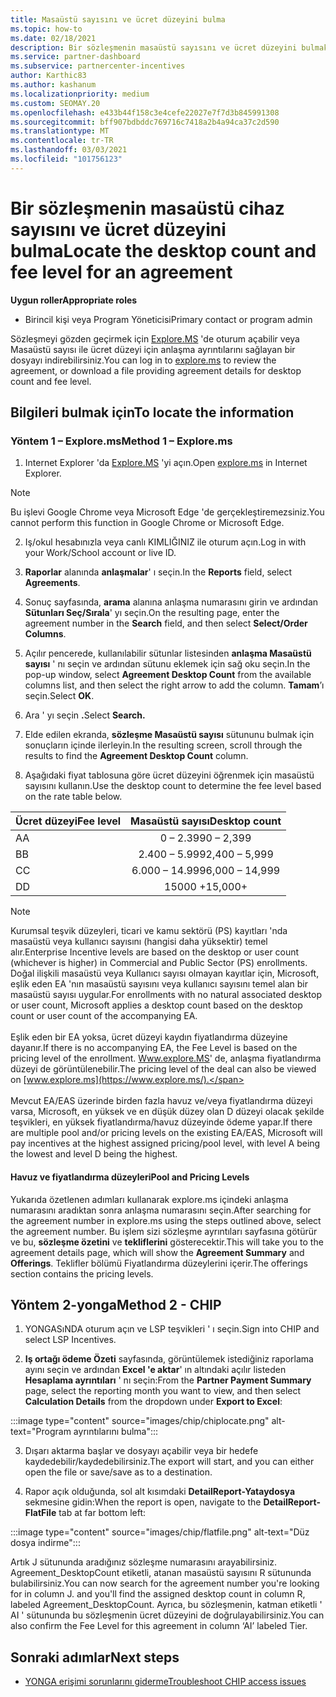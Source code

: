 ```yaml
---
title: Masaüstü sayısını ve ücret düzeyini bulma
ms.topic: how-to
ms.date: 02/18/2021
description: Bir sözleşmenin masaüstü sayısını ve ücret düzeyini bulmak için kanal teşvikleri platformunu (yonga) nasıl kullanacağınızı öğrenin.
ms.service: partner-dashboard
ms.subservice: partnercenter-incentives
author: Karthic83
ms.author: kashanum
ms.localizationpriority: medium
ms.custom: SEOMAY.20
ms.openlocfilehash: e433b44f158c3e4cefe22027e7f7d3b845991308
ms.sourcegitcommit: bff907bdbddc769716c7418a2b4a94ca37c2d590
ms.translationtype: MT
ms.contentlocale: tr-TR
ms.lasthandoff: 03/03/2021
ms.locfileid: "101756123"
---
```

# <a name="locate-the-desktop-count-and-fee-level-for-an-agreement"></a><span data-ttu-id="bcee2-103">Bir sözleşmenin masaüstü cihaz sayısını ve ücret düzeyini bulma</span><span class="sxs-lookup"><span data-stu-id="bcee2-103">Locate the desktop count and fee level for an agreement</span></span>

<span data-ttu-id="bcee2-104">**Uygun roller**</span><span class="sxs-lookup"><span data-stu-id="bcee2-104">**Appropriate roles**</span></span>

- <span data-ttu-id="bcee2-105">Birincil kişi veya Program Yöneticisi</span><span class="sxs-lookup"><span data-stu-id="bcee2-105">Primary contact or program admin</span></span>

<span data-ttu-id="bcee2-106">Sözleşmeyi gözden geçirmek için [Explore.MS](https://www.explore.ms/) 'de oturum açabilir veya Masaüstü sayısı ile ücret düzeyi için anlaşma ayrıntılarını sağlayan bir dosyayı indirebilirsiniz.</span><span class="sxs-lookup"><span data-stu-id="bcee2-106">You can log in to [explore.ms](https://www.explore.ms/) to review the agreement, or download a file providing agreement details for desktop count and fee level.</span></span>

## <a name="to-locate-the-information"></a><span data-ttu-id="bcee2-107">Bilgileri bulmak için</span><span class="sxs-lookup"><span data-stu-id="bcee2-107">To locate the information</span></span>

### <a name="method-1--explorems"></a><span data-ttu-id="bcee2-108">Yöntem 1 – Explore.ms</span><span class="sxs-lookup"><span data-stu-id="bcee2-108">Method 1 – Explore.ms</span></span>

1. <span data-ttu-id="bcee2-109">Internet Explorer 'da [Explore.MS](https://www.explore.ms/) 'yi açın.</span><span class="sxs-lookup"><span data-stu-id="bcee2-109">Open [explore.ms](https://www.explore.ms/) in Internet Explorer.</span></span> 

>[!Note]
><span data-ttu-id="bcee2-110">Bu işlevi Google Chrome veya Microsoft Edge 'de gerçekleştiremezsiniz.</span><span class="sxs-lookup"><span data-stu-id="bcee2-110">You cannot perform this function in Google Chrome or Microsoft Edge.</span></span>

2. <span data-ttu-id="bcee2-111">Iş/okul hesabınızla veya canlı KIMLIĞINIZ ile oturum açın.</span><span class="sxs-lookup"><span data-stu-id="bcee2-111">Log in with your Work/School account or live ID.</span></span>  

3. <span data-ttu-id="bcee2-112">**Raporlar** alanında **anlaşmalar**' ı seçin.</span><span class="sxs-lookup"><span data-stu-id="bcee2-112">In the **Reports** field, select **Agreements**.</span></span>

4. <span data-ttu-id="bcee2-113">Sonuç sayfasında, **arama** alanına anlaşma numarasını girin ve ardından **Sütunları Seç/Sırala**' yı seçin.</span><span class="sxs-lookup"><span data-stu-id="bcee2-113">On the resulting page, enter the agreement number in the **Search** field, and then select **Select/Order Columns**.</span></span>

5. <span data-ttu-id="bcee2-114">Açılır pencerede, kullanılabilir sütunlar listesinden **anlaşma Masaüstü sayısı** ' nı seçin ve ardından sütunu eklemek için sağ oku seçin.</span><span class="sxs-lookup"><span data-stu-id="bcee2-114">In the pop-up window, select **Agreement Desktop Count** from the available columns list, and then select the right arrow to add the column.</span></span> <span data-ttu-id="bcee2-115">**Tamam**’ı seçin.</span><span class="sxs-lookup"><span data-stu-id="bcee2-115">Select **OK**.</span></span>

6. <span data-ttu-id="bcee2-116">Ara ' yı seçin **.**</span><span class="sxs-lookup"><span data-stu-id="bcee2-116">Select **Search.**</span></span>

7. <span data-ttu-id="bcee2-117">Elde edilen ekranda, **sözleşme Masaüstü sayısı** sütununu bulmak için sonuçların içinde ilerleyin.</span><span class="sxs-lookup"><span data-stu-id="bcee2-117">In the resulting screen, scroll through the results to find the **Agreement Desktop Count** column.</span></span> 

8. <span data-ttu-id="bcee2-118">Aşağıdaki fiyat tablosuna göre ücret düzeyini öğrenmek için masaüstü sayısını kullanın.</span><span class="sxs-lookup"><span data-stu-id="bcee2-118">Use the desktop count to determine the fee level based on the rate table below.</span></span>  

| <span data-ttu-id="bcee2-119">Ücret düzeyi</span><span class="sxs-lookup"><span data-stu-id="bcee2-119">Fee level</span></span> | <span data-ttu-id="bcee2-120">Masaüstü sayısı</span><span class="sxs-lookup"><span data-stu-id="bcee2-120">Desktop count</span></span> |
| ------ | :-----------: |
|  <span data-ttu-id="bcee2-121">A</span><span class="sxs-lookup"><span data-stu-id="bcee2-121">A</span></span> | <span data-ttu-id="bcee2-122">0 – 2.399</span><span class="sxs-lookup"><span data-stu-id="bcee2-122">0 – 2,399</span></span>    |
|  <span data-ttu-id="bcee2-123">B</span><span class="sxs-lookup"><span data-stu-id="bcee2-123">B</span></span> | <span data-ttu-id="bcee2-124">2.400 – 5.999</span><span class="sxs-lookup"><span data-stu-id="bcee2-124">2,400 – 5,999</span></span>    |
|  <span data-ttu-id="bcee2-125">C</span><span class="sxs-lookup"><span data-stu-id="bcee2-125">C</span></span> | <span data-ttu-id="bcee2-126">6.000 – 14.999</span><span class="sxs-lookup"><span data-stu-id="bcee2-126">6,000 – 14,999</span></span>    |
|  <span data-ttu-id="bcee2-127">D</span><span class="sxs-lookup"><span data-stu-id="bcee2-127">D</span></span> | <span data-ttu-id="bcee2-128">15000 +</span><span class="sxs-lookup"><span data-stu-id="bcee2-128">15,000+</span></span>   |

>[!NOTE]
><span data-ttu-id="bcee2-129">Kurumsal teşvik düzeyleri, ticari ve kamu sektörü (PS) kayıtları 'nda masaüstü veya kullanıcı sayısını (hangisi daha yüksektir) temel alır.</span><span class="sxs-lookup"><span data-stu-id="bcee2-129">Enterprise Incentive levels are based on the desktop or user count (whichever is higher) in Commercial and Public Sector (PS) enrollments.</span></span> <span data-ttu-id="bcee2-130">Doğal ilişkili masaüstü veya Kullanıcı sayısı olmayan kayıtlar için, Microsoft, eşlik eden EA 'nın masaüstü sayısını veya kullanıcı sayısını temel alan bir masaüstü sayısı uygular.</span><span class="sxs-lookup"><span data-stu-id="bcee2-130">For enrollments with no natural associated desktop or user count, Microsoft applies a desktop count based on the desktop count or user count of the accompanying EA.</span></span> <br><br><span data-ttu-id="bcee2-131">Eşlik eden bir EA yoksa, ücret düzeyi kaydın fiyatlandırma düzeyine dayanır.</span><span class="sxs-lookup"><span data-stu-id="bcee2-131">If there is no accompanying EA, the Fee Level is based on the pricing level of the enrollment.</span></span> <span data-ttu-id="bcee2-132">[Www.explore.MS](https://www.explore.ms/)' de, anlaşma fiyatlandırma düzeyi de görüntülenebilir.</span><span class="sxs-lookup"><span data-stu-id="bcee2-132">The pricing level of the deal can also be viewed on [www.explore.ms](https://www.explore.ms/).</span></span> <br><br><span data-ttu-id="bcee2-133">Mevcut EA/EAS üzerinde birden fazla havuz ve/veya fiyatlandırma düzeyi varsa, Microsoft, en yüksek ve en düşük düzey olan D düzeyi olacak şekilde teşvikleri, en yüksek fiyatlandırma/havuz düzeyinde ödeme yapar.</span><span class="sxs-lookup"><span data-stu-id="bcee2-133">If there are multiple pool and/or pricing levels on the existing EA/EAS,  Microsoft will pay incentives at the highest assigned pricing/pool level, with level A being the lowest and level D being the highest.</span></span>

#### <a name="pool-and-pricing-levels"></a><span data-ttu-id="bcee2-134">Havuz ve fiyatlandırma düzeyleri</span><span class="sxs-lookup"><span data-stu-id="bcee2-134">Pool and Pricing Levels</span></span>

<span data-ttu-id="bcee2-135">Yukarıda özetlenen adımları kullanarak explore.ms içindeki anlaşma numarasını aradıktan sonra anlaşma numarasını seçin.</span><span class="sxs-lookup"><span data-stu-id="bcee2-135">After searching for the agreement number in explore.ms using the steps outlined above, select the agreement number.</span></span> <span data-ttu-id="bcee2-136">Bu işlem sizi sözleşme ayrıntıları sayfasına götürür ve bu, **sözleşme özetini** ve **tekliflerini** gösterecektir.</span><span class="sxs-lookup"><span data-stu-id="bcee2-136">This will take you to the agreement details page, which will show the **Agreement Summary** and **Offerings**.</span></span> <span data-ttu-id="bcee2-137">Teklifler bölümü Fiyatlandırma düzeylerini içerir.</span><span class="sxs-lookup"><span data-stu-id="bcee2-137">The offerings section contains the pricing levels.</span></span>

## <a name="method-2---chip"></a><span data-ttu-id="bcee2-138">Yöntem 2-yonga</span><span class="sxs-lookup"><span data-stu-id="bcee2-138">Method 2 - CHIP</span></span>

1. <span data-ttu-id="bcee2-139">YONGASıNDA oturum açın ve LSP teşvikleri ' ı seçin.</span><span class="sxs-lookup"><span data-stu-id="bcee2-139">Sign into CHIP and select LSP Incentives.</span></span>

2. <span data-ttu-id="bcee2-140">**Iş ortağı ödeme Özeti** sayfasında, görüntülemek istediğiniz raporlama ayını seçin ve ardından **Excel 'e aktar**' ın altındaki açılır listeden **Hesaplama ayrıntıları** ' nı seçin:</span><span class="sxs-lookup"><span data-stu-id="bcee2-140">From the **Partner Payment Summary** page, select the reporting month you want to view, and then select **Calculation Details** from the dropdown under **Export to Excel**:</span></span>

:::image type="content" source="images/chip/chiplocate.png" alt-text="Program ayrıntılarını bulma":::

3. <span data-ttu-id="bcee2-142">Dışarı aktarma başlar ve dosyayı açabilir veya bir hedefe kaydedebilir/kaydedebilirsiniz.</span><span class="sxs-lookup"><span data-stu-id="bcee2-142">The export will start, and you can either open the file or save/save as to a destination.</span></span>

4. <span data-ttu-id="bcee2-143">Rapor açık olduğunda, sol alt kısımdaki **DetailReport-Yataydosya** sekmesine gidin:</span><span class="sxs-lookup"><span data-stu-id="bcee2-143">When the report is open, navigate to the **DetailReport-FlatFile** tab at far bottom left:</span></span>

:::image type="content" source="images/chip/flatfile.png" alt-text="Düz dosya indirme":::

<span data-ttu-id="bcee2-145">Artık J sütununda aradığınız sözleşme numarasını arayabilirsiniz. Agreement_DesktopCount etiketli, atanan masaüstü sayısını R sütununda bulabilirsiniz.</span><span class="sxs-lookup"><span data-stu-id="bcee2-145">You can now search for the agreement number you're looking for in column J. and you'll find the assigned desktop count in column R, labeled Agreement_DesktopCount.</span></span> <span data-ttu-id="bcee2-146">Ayrıca, bu sözleşmenin, katman etiketli ' AI ' sütununda bu sözleşmenin ücret düzeyini de doğrulayabilirsiniz.</span><span class="sxs-lookup"><span data-stu-id="bcee2-146">You can also confirm the Fee Level for this agreement in column ‘AI’ labeled Tier.</span></span>

## <a name="next-steps"></a><span data-ttu-id="bcee2-147">Sonraki adımlar</span><span class="sxs-lookup"><span data-stu-id="bcee2-147">Next steps</span></span>

- [<span data-ttu-id="bcee2-148">YONGA erişimi sorunlarını giderme</span><span class="sxs-lookup"><span data-stu-id="bcee2-148">Troubleshoot CHIP access issues</span></span>](chip-access-trouble.md)

